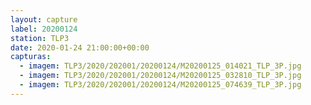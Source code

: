 ```yaml
---
layout: capture
label: 20200124
station: TLP3
date: 2020-01-24 21:00:00+00:00
capturas:
  - imagem: TLP3/2020/202001/20200124/M20200125_014021_TLP_3P.jpg
  - imagem: TLP3/2020/202001/20200124/M20200125_032810_TLP_3P.jpg
  - imagem: TLP3/2020/202001/20200124/M20200125_074639_TLP_3P.jpg
---
```

